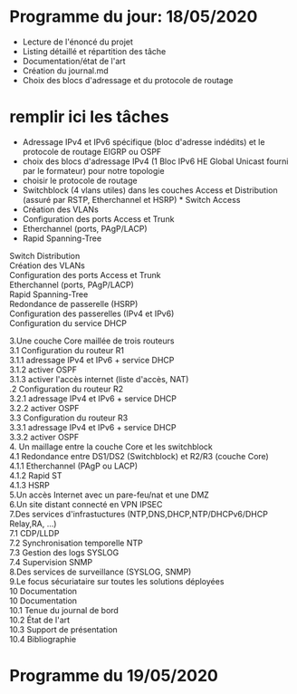 # Programme du jour: 18/05/2020

  * Lecture de l'énoncé du projet
  * Listing détaillé et répartition des tâche
  * Documentation/état de l'art
  * Création du journal.md
  * Choix des blocs d'adressage et du protocole de routage

# remplir ici les tâches

* Adressage IPv4 et IPv6 spécifique (bloc d'adresse indédits) et le protocole de routage EIGRP ou OSPF				
* choix des blocs d'adressage IPv4 (1 Bloc IPv6 HE Global Unicast fourni par le formateur) pour notre topologie		
* choisir le protocole de routage												
* Switchblock (4 vlans utiles) dans les couches Access et Distribution (assuré par RSTP, Etherchannel et HSRP)			* Switch Access					
* Création des VLANs				
* Configuration des ports Access et Trunk				
* Etherchannel (ports, PAgP/LACP)				
* Rapid Spanning-Tree				
					
								
Switch Distribution					
Création des VLANs				
Configuration des ports Access et Trunk				
Etherchannel (ports, PAgP/LACP)				
Rapid Spanning-Tree				
Redondance de passerelle (HSRP)				
Configuration des passerelles (IPv4 et IPv6)				
Configuration du service DHCP				
								
								
3.Une couche Core maillée de trois routeurs							
3.1	Configuration du routeur R1					
3.1.1	adressage IPv4 et IPv6 + service DHCP				
3.1.2	activer OSPF				
3.1.3	activer l'accès internet (liste d'accès, NAT)				
.2	Configuration du routeur R2					
3.2.1	adressage IPv4 et IPv6 + service DHCP				
3.2.2	activer OSPF				
3.3	Configuration du routeur R3					
3.3.1 adressage IPv4 et IPv6 + service DHCP				
3.3.2	activer OSPF												
4. Un maillage entre la couche Core et les switchblock							
4.1	Redondance entre DS1/DS2 (Switchblock) et R2/R3 (couche Core)					
4.1.1	Etherchannel (PAgP ou LACP)				
4.1.2	Rapid ST				
4.1.3	HSRP 													
5.Un accès Internet avec un pare-feu/nat et une DMZ											
6.Un site distant connecté en VPN IPSEC												
7.Des services d'infrastuctures (NTP,DNS,DHCP,NTP/DHCPv6/DHCP Relay,RA, ...)							
7.1	CDP/LLDP					
7.2	Synchronisation temporelle NTP					
7.3	Gestion des logs SYSLOG					
7.4	Supervision SNMP										
8.Des services de surveillance (SYSLOG, SNMP)											
9.Le focus sécuriataire sur toutes les solutions déployées										
10	Documentation							
10	Documentation														
10.1	Tenue du journal de bord					
10.2	État de l'art					
10.3	Support de présentation					
10.4	Bibliographie					

# Programme du 19/05/2020</h1>
